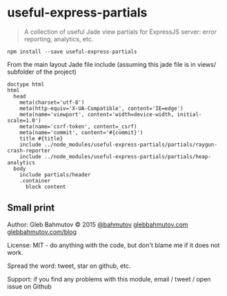 # useful-express-partials

> A collection of useful Jade view partials for ExpressJS server: error reporting, analytics, etc.

    npm install --save useful-express-partials

From the main layout Jade file include (assuming this jade file is in views/ subfolder of the project)

```jade
doctype html
html
  head
    meta(charset='utf-8')
    meta(http-equiv='X-UA-Compatible', content='IE=edge')
    meta(name='viewport', content='width=device-width, initial-scale=1.0')
    meta(name='csrf-token', content=_csrf)
    meta(name='commit', content='#{commit}')
    title #{title}
    include ../node_modules/useful-express-partials/partials/raygun-crash-reporter
    include ../node_modules/useful-express-partials/partials/heap-analytics
  body
    include partials/header
    .container
      block content
```

## Small print

Author: Gleb Bahmutov &copy; 2015
[@bahmutov](https://twitter.com/bahmutov) [glebbahmutov.com](http://glebbahmutov.com)
[glebbahmutov.com/blog](http://glebbahmutov.com/blog)

License: MIT - do anything with the code, but don't blame me if it does not work.

Spread the word: tweet, star on github, etc.

Support: if you find any problems with this module, email / tweet / open issue on Github
